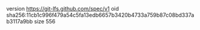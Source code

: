 version https://git-lfs.github.com/spec/v1
oid sha256:11cb1c996f479a54c5fa13edb6657b3420b4733a759b87c08bd337ab3117a9bb
size 556
